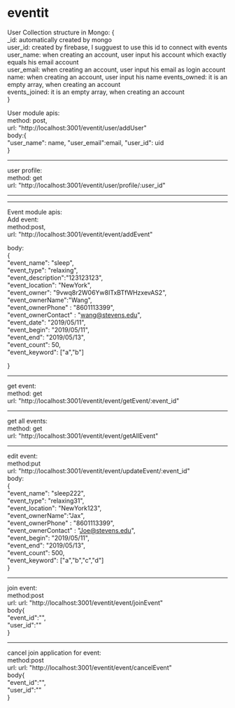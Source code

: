 ﻿# eventit
 
 User Collection structure in Mongo:
 {<br /> 
   _id: automatically created by mongo<br /> 
   user_id:  created by firebase, I sugguest to use this id to connect with events<br /> 
   user_name:  when creating an account, user input his account which exactly equals his email account<br /> 
   user_email:  when creating an account, user input his email as login account<br /> 
   name: when creating an account, user input his name
   events_owned:  it is an empty array, when creating an account<br /> 
   events_joined:  it is an empty array, when creating an account<br /> 
 }
 
 
 User module apis:<br /> 
 method: post,<br /> 
 url: "http://localhost:3001/eventit/user/addUser"<br /> 
 body:{<br /> 
  "user_name": name,
  "user_email":email,
  "user_id": uid <br /> 
 }<br /> 
 
 --------------------------------------------------------------------------------------------
user profile: <br /> 
method: get <br /> 
url: "http://localhost:3001/eventit/user/profile/:user_id" <br /> 

 --------------------------------------------------------------------------------------------
 --------------------------------------------------------------------------------------------
 
 Event module  apis: <br /> 
 Add event:<br /> 
 method:post, <br /> 
 url: "http://localhost:3001/eventit/event/addEvent" <br /> 
 
 body: <br /> 
 { <br /> 
	"event_name": "sleep", <br /> 
 "event_type": "relaxing", <br /> 
 "event_description":"123123123", <br /> 
 "event_location": "NewYork", <br /> 
	"event_owner": "9vwq8r2W06Yw8ITxBTfWHzxevAS2", <br /> 
	"event_ownerName":"Wang", <br /> 
	"event_ownerPhone" : "8601113399", <br /> 
	"event_ownerContact" : "wang@stevens.edu", <br /> 
	"event_date": "2019/05/11", <br /> 
	"event_begin": "2019/05/11", <br /> 
	"event_end": "2019/05/13", <br /> 
	"event_count": 50, <br /> 
	"event_keyword": ["a","b"] <br /> 
	
} <br /> 

--------------------------------------------------------------------------------------------
get event: <br /> 
method: get <br /> 
url: "http://localhost:3001/eventit/event/getEvent/:event_id" <br /> 

--------------------------------------------------------------------------------------------
get all events: <br /> 
method: get <br /> 
url: "http://localhost:3001/eventit/event/getAllEvent" <br /> 

--------------------------------------------------------------------------------------------
edit event:<br /> 
method:put<br /> 
url: "http://localhost:3001/eventit/event/updateEvent/:event_id"<br /> 
body:<br /> 
{<br /> 
"event_name": "sleep222",<br /> 
   "event_type": "relaxing31",<br /> 
   "event_location": "NewYork123",<br /> 
	"event_ownerName":"Jax",<br /> 
	"event_ownerPhone" : "8601113399",<br /> 
	"event_ownerContact" : "Joe@stevens.edu",<br /> 
	"event_begin": "2019/05/11",<br /> 
	"event_end": "2019/05/13",<br /> 
	"event_count": 500,<br /> 
	"event_keyword": ["a","b","c","d"]<br /> 
}<br /> 

--------------------------------------------------------------------------------------------
join event:<br /> 
method:post<br /> 
url: url: "http://localhost:3001/eventit/event/joinEvent"<br /> 
body{<br /> 
	"event_id":"",<br /> 
	"user_id":""<br /> 
}<br /> 

--------------------------------------------------------------------------------------------
cancel join application for event:<br /> 
method:post<br /> 
url: url: "http://localhost:3001/eventit/event/cancelEvent"<br /> 
body{<br /> 
	"event_id":"",<br /> 
	"user_id":""<br /> 
}<br /> 











